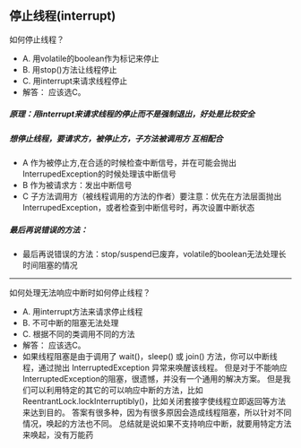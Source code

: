 停止线程(interrupt)
---
如何停止线程？
- A. 用volatile的boolean作为标记来停止 
- B. 用stop()方法让线程停止 
- C. 用interrupt来请求线程停止 
- 解答： 应该选C。
##### 原理：用interrupt来请求线程的停止而不是强制退出，好处是比较安全

##### 想停止线程，要请求方，被停止方，子方法被调用方 互相配合
 - A 作为被停止方,在合适的时候检查中断信号，并在可能会抛出InterrupedException的时候处理该中断信号
 - B 作为被请求方：发出中断信号
 - C 子方法调用方（被线程调用的方法的作者）要注意：优先在方法层面抛出InterrupedException，或者检查到中断信号时，再次设置中断状态

##### 最后再说错误的方法：
 - 最后再说错误的方法：stop/suspend已废弃，volatile的boolean无法处理长时间阻塞的情况
---
如何处理无法响应中断时如何停止线程？
- A. 用interrupt方法来请求停止线程 
- B. 不可中断的阻塞无法处理 
- C. 根据不同的类调用不同的方法
- 解答： 应该选C。 
- 如果线程阻塞是由于调用了 wait()，sleep() 或 join() 方法，你可以中断线程，通过抛出 InterruptedException 异常来唤醒该线程。 但是对于不能响应InterruptedException的阻塞，很遗憾，并没有一个通用的解决方案。 但是我们可以利用特定的其它的可以响应中断的方法，比如ReentrantLock.lockInterruptibly()，比如关闭套接字使线程立即返回等方法来达到目的。 答案有很多种，因为有很多原因会造成线程阻塞，所以针对不同情况，唤起的方法也不同。 总结就是说如果不支持响应中断，就要用特定方法来唤起，没有万能药
